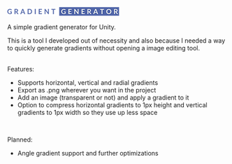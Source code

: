 ![LOGO](https://raw.githubusercontent.com/adnan-mujkic/UnityGradientGenerator/master/Assets/GradientGenerator/Gradient%20Generator-logos_transparent.png)


A simple gradient generator for Unity.
<br />

This is a tool I developed out of necessity and also because I needed a way to quickly generate gradients without opening a image editing tool.
<br /><br />

Features:
* Supports horizontal, vertical and radial gradients
* Export as .png wherever you want in the project 
* Add an image (transparent or not) and apply a gradient to it
* Option to compress horizontal gradients to 1px height and vertical gradients to 1px width so they use up less space
<br />

Planned:
* Angle gradient support and further optimizations
